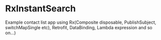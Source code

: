 # RxInstantSearch
Example contact list app using Rx(Composite disposable, PublishSubject, switchMapSingle etc), Retrofit, DataBinding, Lambda expression and so on...)
